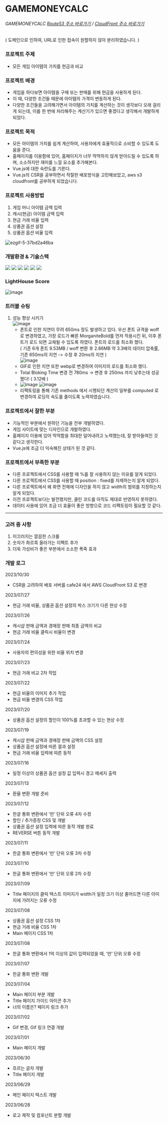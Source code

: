 # GAMEMONEYCALC

###### GAMEMONEYCALC [Route53 주소 바로가기](https://www.ssuegg.site/) / [CloudFront 주소 바로가기](https://d33pay1yrazuf5.cloudfront.net)
( 도메인으로 인하여, URL로 인한 접속이 원할하지 않아 분리하였습니다. )

### 프로젝트 주제
- 모든 게임 아이템의 가치를 현금과 비교

### 프로젝트 배경
- 게임을 하다보면 아이템을 구매 또는 판매를 위해 현금을 사용하게 된다.
- 이 때, 다양한 조건들 때문에 아이템의 가격이 변동하게 된다.
- 다양한 조건들을 고려해가면서 아이템의 가치를 계산하는 것이 생각보다 오래 걸리게 되는데, 이를 한 번에 처리해주는 계산기가 있으면 좋겠다고 생각해서 개발하게 되었다.

### 프로젝트 목적
- 모든 아이템의 가치를 쉽게 계산하여, 사용자에게 효율적으로 소비할 수 있도록 도움을 준다.
- 홈페이지를 이용함에 있어, 홈페이지가 너무 딱딱하지 않게 받아드릴 수 있도록 하며, 소소하지만 재미를 느낄 요소를 추가해본다.
- Vue.js에 대한 숙련도를 기른다.
- Vue.js의 CSR을 공부하면서 적절한 배포방식을 고민해보았고, aws s3 cloudfront를 공부하게 되었습니다.

### 프로젝트 사용방법
1. 게임 머니 아이템 금액 입력
2. 캐시(현금) 아이템 금액 입력
3. 현금 거래 비율 입력
4. 상품권 옵션 설정
5. 상품권 옵션 비율 입력

![ezgif-5-37bd2a46ba](https://github.com/euntaek419/GameMoneyCalc/assets/100109284/e8eae662-4967-4e4f-86c0-293ac70c98e8)


### 개발환경 & 기술스택
<div>
  <img src="https://img.shields.io/badge/html5-E34F26?style=for-the-badge&logo=html5&logoColor=white">
  <img src="https://img.shields.io/badge/css-1572B6?style=for-the-badge&logo=css3&logoColor=white">
  <img src="https://img.shields.io/badge/javascript-F7DF1E?style=for-the-badge&logo=javascript&logoColor=black">
  <img src='https://img.shields.io/badge/Vue.js-35495E?style=for-the-badge&logo=vuedotjs&logoColor=4FC08D'/>
  <img src="https://img.shields.io/badge/Visual Studio Code-007ACC?style=for-the-badge&logo=Visual Studio Code&logoColor=white"/>
  <img src="https://img.shields.io/badge/Amazon AWS-232F3E?style=for-the-badge&logo=amazonaws&logoColor=white"/>
</div>

### LightHouse Score
![image](https://github.com/euntaek419/GameMoneyCalc/assets/100109284/58d51efb-9519-4720-97c8-2f4cafcba131)


### 트러블 슈팅
1. 성능 향상 시키기<br/>
   ![image](https://github.com/euntaek419/GameMoneyCalc/assets/100109284/d4d595e9-9bc7-4b0c-860d-ee7763037ce9)
   - 폰트로 인한 지연이 무려 650ms 정도 발생하고 있다. 우선 폰트 규격을 woff로 변경하였고, 가장 로드가 빠른 MorganiteBold를 먼저 적용시킨 뒤, 이후 폰트가 로드 되면 교체될 수 있도록 하였다. 폰트의 로드를 최소화 했다. <br/> ( 기존 6개 폰트 9.53MB / woff 변환 후 2.86MB 약 3.3배의 데이터 압축률, 기존 650ms의 지연 -> 수정 후 20ms의 지연 ) <br/>
   ![image](https://github.com/euntaek419/GameMoneyCalc/assets/100109284/d8b852d3-d840-449b-a366-fe8010503bf3)
   - GIF로 인한 지연 또한 webp로 변경하여 이미지의 로드를 최소화 했다. <br/>
   - Total Bloking Time 변경 전 780ms -> 변경 후 250ms 까지 낮추는데 성공했다! ( 3.12배 )
   - ![image](https://github.com/euntaek419/GameMoneyCalc/assets/100109284/0ae4b2e8-910a-47b1-96cb-24fcf776e45c) ![image](https://github.com/euntaek419/GameMoneyCalc/assets/100109284/319056aa-b132-44e2-83c8-87b78a29c3b8)
   - 리팩토링을 통해 기존 methods 에서 시행되던 계산의 일부를 computed 로 변경하여 로딩의 속도를 줄이도록 노력하였습니다.

   



### 프로젝트에서 잘한 부분
- 기능적인 부분에서 원하던 기능을 전부 개발하였다.
- 게임 사이트에 맞는 디자인으로 개발하였다.
- 홈페이지 이용에 있어 딱딱함을 최대한 덜어내려고 노력했는데, 잘 받아들여진 것 같다고 생각한다.
- Vue.js에 조금 더 익숙해진 상태가 된 것 같다.

### 프로젝트에서 부족한 부분
- 다른 프로젝트에서 CSS를 사용할 때 %를 잘 사용하지 않는 이유를 알게 되었다.
- 다른 프로젝트에서 CSS를 사용할 때 position : fixed를 자제하는지 알게 되었다.
- 다른 프로젝트에서 왜 화면 전체에 디자인을 하지 않고 width의 범위를 지정하는지 알게 되었다.
- 이전 프로젝트보다는 발전했지만, 클린 코드를 아직도 제대로 반영하지 못하였다.
- 데이터 사용에 있어 조금 더 효율이 좋은 방향으로 코드 리팩토링이 필요할 것 같다.

---
### 고려 중 사항
1. 미끄러지는 깔끔한 스크롤
2. 숫자가 촤르륵 올라가는 이펙트 추가
3. 더욱 가성비가 좋은 부분에서 소소한 폭죽 효과

### 개발 로그
2023/10/30
* CSR을 고려하여 배포 서버를 cafe24 에서 AWS CloudFront S3 로 변경

2023/07/27
* 현금 거래 비율, 상품권 옵션 설정의 박스 크기가 다른 현상 수정

2023/07/26
* 캐시샵 판매 금액과 경매장 판매 최종 금액의 비교
* 현금 거래 비율 클릭시 비율이 변경

2023/07/24
* 사용자의 편의성을 위한 비율 위치 변경

2023/07/23
* 현금 거래 비교 2차 작업

2023/07/22
* 현금 비율의 이미지 추가 작업
* 현금 비율 변경의 CSS 작업

2023/07/20
* 상품권 옵션 설정의 할인이 100%를 초과할 수 있는 현상 수정

2023/07/19
* 캐시샵 판매 금액과 경매장 판매 금액의 CSS 설정
* 상품권 옵션 설정에 따른 결과 설정
* 현금 거래 비율 입력에 따른 동작

2023/07/16
* 일정 이상의 상품권 옵션 설정 값 입력시 경고 메세지 출력

2023/07/13
* 환율 변환 개발 준비

2023/07/12
* 한글 통화 변환에서 '만' 단위 오류 4차 수정
* 할인 / 추가증정 CSS 및 개발
* 상품권 옵션 설정 입력에 따른 동작 개발 완료
* REVERSE 버튼 동작 개발

2023/07/11
* 한글 통화 변환에서 '만' 단위 오류 3차 수정

2023/07/10
* 한글 통화 변환에서 '만' 단위 오류 2차 수정

2023/07/09
* Title 페이지의 클릭 텍스트 이미지가 width가 일정 크기 이상 줄어드면 다른 이미지에 가려지는 오류 수정

2023/07/08
* 상품권 옵션 설정 CSS 1차
* 현금 거래 비율 CSS 1차
* Main 페이지 CSS 1차

2023/07/08
* 한글 통화 변환에서 1억 이상의 값이 입력되었을 때, '만' 단위 오류 수정 

2023/07/07
* 한글 통화 변환 개발

2023/07/04
* Main 페이지 부분 개발
* Title 페이지 가이드 아이콘 추가
* 너의 이름은? 페이지 링크 추가

2023/07/02
* Gif 변경, Gif 링크 연결 개발

2023/07/01
* Main 페이지 개발

2023/06/30
* 흐르는 글자 개발
* Title 페이지 개발

2023/06/29
* 메인 페이지 텍스트 개발

2023/06/28
* 로고 제작 및 컴포넌트 분할 개발
